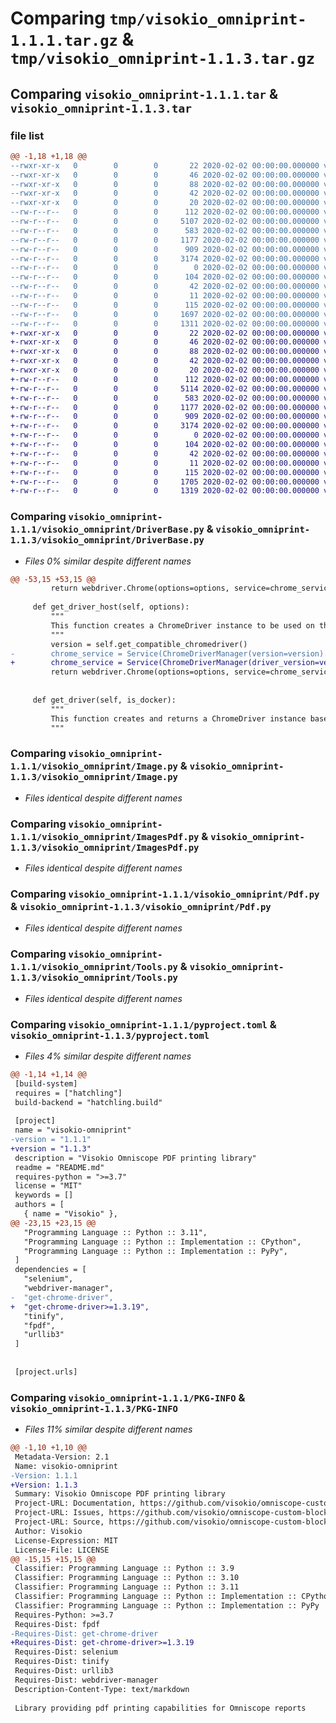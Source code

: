 # Comparing `tmp/visokio_omniprint-1.1.1.tar.gz` & `tmp/visokio_omniprint-1.1.3.tar.gz`

## Comparing `visokio_omniprint-1.1.1.tar` & `visokio_omniprint-1.1.3.tar`

### file list

```diff
@@ -1,18 +1,18 @@
--rwxr-xr-x   0        0        0       22 2020-02-02 00:00:00.000000 visokio_omniprint-1.1.1/scripts/build.sh
--rwxr-xr-x   0        0        0       46 2020-02-02 00:00:00.000000 visokio_omniprint-1.1.1/scripts/install.sh
--rwxr-xr-x   0        0        0       88 2020-02-02 00:00:00.000000 visokio_omniprint-1.1.1/scripts/test_install.sh
--rwxr-xr-x   0        0        0       42 2020-02-02 00:00:00.000000 visokio_omniprint-1.1.1/scripts/test_upload.sh
--rwxr-xr-x   0        0        0       20 2020-02-02 00:00:00.000000 visokio_omniprint-1.1.1/scripts/upload.sh
--rw-r--r--   0        0        0      112 2020-02-02 00:00:00.000000 visokio_omniprint-1.1.1/tests/__init__.py
--rw-r--r--   0        0        0     5107 2020-02-02 00:00:00.000000 visokio_omniprint-1.1.1/visokio_omniprint/DriverBase.py
--rw-r--r--   0        0        0      583 2020-02-02 00:00:00.000000 visokio_omniprint-1.1.1/visokio_omniprint/Image.py
--rw-r--r--   0        0        0     1177 2020-02-02 00:00:00.000000 visokio_omniprint-1.1.1/visokio_omniprint/ImagesPdf.py
--rw-r--r--   0        0        0      909 2020-02-02 00:00:00.000000 visokio_omniprint-1.1.1/visokio_omniprint/Pdf.py
--rw-r--r--   0        0        0     3174 2020-02-02 00:00:00.000000 visokio_omniprint-1.1.1/visokio_omniprint/Tools.py
--rw-r--r--   0        0        0        0 2020-02-02 00:00:00.000000 visokio_omniprint-1.1.1/visokio_omniprint/__about__.py
--rw-r--r--   0        0        0      104 2020-02-02 00:00:00.000000 visokio_omniprint-1.1.1/visokio_omniprint/__init__.py
--rw-r--r--   0        0        0       42 2020-02-02 00:00:00.000000 visokio_omniprint-1.1.1/.gitignore
--rw-r--r--   0        0        0       11 2020-02-02 00:00:00.000000 visokio_omniprint-1.1.1/LICENSE
--rw-r--r--   0        0        0      115 2020-02-02 00:00:00.000000 visokio_omniprint-1.1.1/README.md
--rw-r--r--   0        0        0     1697 2020-02-02 00:00:00.000000 visokio_omniprint-1.1.1/pyproject.toml
--rw-r--r--   0        0        0     1311 2020-02-02 00:00:00.000000 visokio_omniprint-1.1.1/PKG-INFO
+-rwxr-xr-x   0        0        0       22 2020-02-02 00:00:00.000000 visokio_omniprint-1.1.3/scripts/build.sh
+-rwxr-xr-x   0        0        0       46 2020-02-02 00:00:00.000000 visokio_omniprint-1.1.3/scripts/install.sh
+-rwxr-xr-x   0        0        0       88 2020-02-02 00:00:00.000000 visokio_omniprint-1.1.3/scripts/test_install.sh
+-rwxr-xr-x   0        0        0       42 2020-02-02 00:00:00.000000 visokio_omniprint-1.1.3/scripts/test_upload.sh
+-rwxr-xr-x   0        0        0       20 2020-02-02 00:00:00.000000 visokio_omniprint-1.1.3/scripts/upload.sh
+-rw-r--r--   0        0        0      112 2020-02-02 00:00:00.000000 visokio_omniprint-1.1.3/tests/__init__.py
+-rw-r--r--   0        0        0     5114 2020-02-02 00:00:00.000000 visokio_omniprint-1.1.3/visokio_omniprint/DriverBase.py
+-rw-r--r--   0        0        0      583 2020-02-02 00:00:00.000000 visokio_omniprint-1.1.3/visokio_omniprint/Image.py
+-rw-r--r--   0        0        0     1177 2020-02-02 00:00:00.000000 visokio_omniprint-1.1.3/visokio_omniprint/ImagesPdf.py
+-rw-r--r--   0        0        0      909 2020-02-02 00:00:00.000000 visokio_omniprint-1.1.3/visokio_omniprint/Pdf.py
+-rw-r--r--   0        0        0     3174 2020-02-02 00:00:00.000000 visokio_omniprint-1.1.3/visokio_omniprint/Tools.py
+-rw-r--r--   0        0        0        0 2020-02-02 00:00:00.000000 visokio_omniprint-1.1.3/visokio_omniprint/__about__.py
+-rw-r--r--   0        0        0      104 2020-02-02 00:00:00.000000 visokio_omniprint-1.1.3/visokio_omniprint/__init__.py
+-rw-r--r--   0        0        0       42 2020-02-02 00:00:00.000000 visokio_omniprint-1.1.3/.gitignore
+-rw-r--r--   0        0        0       11 2020-02-02 00:00:00.000000 visokio_omniprint-1.1.3/LICENSE
+-rw-r--r--   0        0        0      115 2020-02-02 00:00:00.000000 visokio_omniprint-1.1.3/README.md
+-rw-r--r--   0        0        0     1705 2020-02-02 00:00:00.000000 visokio_omniprint-1.1.3/pyproject.toml
+-rw-r--r--   0        0        0     1319 2020-02-02 00:00:00.000000 visokio_omniprint-1.1.3/PKG-INFO
```

### Comparing `visokio_omniprint-1.1.1/visokio_omniprint/DriverBase.py` & `visokio_omniprint-1.1.3/visokio_omniprint/DriverBase.py`

 * *Files 0% similar despite different names*

```diff
@@ -53,15 +53,15 @@
         return webdriver.Chrome(options=options, service=chrome_service)
 
     def get_driver_host(self, options):
         """
         This function creates a ChromeDriver instance to be used on the host machine.
         """
         version = self.get_compatible_chromedriver()
-        chrome_service = Service(ChromeDriverManager(version=version).install())
+        chrome_service = Service(ChromeDriverManager(driver_version=version).install())
         return webdriver.Chrome(options=options, service=chrome_service)
 
 
     def get_driver(self, is_docker):
         """
         This function creates and returns a ChromeDriver instance based on the provided configuration.
         """
```

### Comparing `visokio_omniprint-1.1.1/visokio_omniprint/Image.py` & `visokio_omniprint-1.1.3/visokio_omniprint/Image.py`

 * *Files identical despite different names*

### Comparing `visokio_omniprint-1.1.1/visokio_omniprint/ImagesPdf.py` & `visokio_omniprint-1.1.3/visokio_omniprint/ImagesPdf.py`

 * *Files identical despite different names*

### Comparing `visokio_omniprint-1.1.1/visokio_omniprint/Pdf.py` & `visokio_omniprint-1.1.3/visokio_omniprint/Pdf.py`

 * *Files identical despite different names*

### Comparing `visokio_omniprint-1.1.1/visokio_omniprint/Tools.py` & `visokio_omniprint-1.1.3/visokio_omniprint/Tools.py`

 * *Files identical despite different names*

### Comparing `visokio_omniprint-1.1.1/pyproject.toml` & `visokio_omniprint-1.1.3/pyproject.toml`

 * *Files 4% similar despite different names*

```diff
@@ -1,14 +1,14 @@
 [build-system]
 requires = ["hatchling"]
 build-backend = "hatchling.build"
 
 [project]
 name = "visokio-omniprint"
-version = "1.1.1"
+version = "1.1.3"
 description = "Visokio Omniscope PDF printing library"
 readme = "README.md"
 requires-python = ">=3.7"
 license = "MIT"
 keywords = []
 authors = [
   { name = "Visokio" },
@@ -23,15 +23,15 @@
   "Programming Language :: Python :: 3.11",
   "Programming Language :: Python :: Implementation :: CPython",
   "Programming Language :: Python :: Implementation :: PyPy",
 ]
 dependencies = [
   "selenium",
   "webdriver-manager",
-  "get-chrome-driver",
+  "get-chrome-driver>=1.3.19",
   "tinify",
   "fpdf",
   "urllib3"
 ]
 
 
 [project.urls]
```

### Comparing `visokio_omniprint-1.1.1/PKG-INFO` & `visokio_omniprint-1.1.3/PKG-INFO`

 * *Files 11% similar despite different names*

```diff
@@ -1,10 +1,10 @@
 Metadata-Version: 2.1
 Name: visokio-omniprint
-Version: 1.1.1
+Version: 1.1.3
 Summary: Visokio Omniscope PDF printing library
 Project-URL: Documentation, https://github.com/visokio/omniscope-custom-blocks/tree/master/visokio-omniprint#readme
 Project-URL: Issues, https://github.com/visokio/omniscope-custom-blocks/tree/master/visokio-omniprint/issues
 Project-URL: Source, https://github.com/visokio/omniscope-custom-blocks/tree/master/visokio-omniprint
 Author: Visokio
 License-Expression: MIT
 License-File: LICENSE
@@ -15,15 +15,15 @@
 Classifier: Programming Language :: Python :: 3.9
 Classifier: Programming Language :: Python :: 3.10
 Classifier: Programming Language :: Python :: 3.11
 Classifier: Programming Language :: Python :: Implementation :: CPython
 Classifier: Programming Language :: Python :: Implementation :: PyPy
 Requires-Python: >=3.7
 Requires-Dist: fpdf
-Requires-Dist: get-chrome-driver
+Requires-Dist: get-chrome-driver>=1.3.19
 Requires-Dist: selenium
 Requires-Dist: tinify
 Requires-Dist: urllib3
 Requires-Dist: webdriver-manager
 Description-Content-Type: text/markdown
 
 Library providing pdf printing capabilities for Omniscope reports
```

